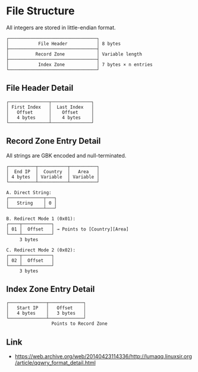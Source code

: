 # File Structure

All integers are stored in little-endian format.

```
┌─────────────────────────────────┐
│           File Header           │ 8 bytes
├─────────────────────────────────┤
│          Record Zone            │ Variable length
├─────────────────────────────────┤
│           Index Zone            │ 7 bytes × n entries
└─────────────────────────────────┘
```

## File Header Detail

```
┌───────────────┬───────────────┐
│ First Index   │  Last Index   │
│   Offset      │    Offset     │
│   4 bytes     │    4 bytes    │
└───────────────┴───────────────┘
```

## Record Zone Entry Detail

All strings are GBK encoded and null-terminated.

```
┌──────────┬───────────┬──────────┐
│  End IP  │  Country  │   Area   │
│ 4 bytes  │ Variable  │ Variable │
└──────────┴───────────┴──────────┘

A. Direct String:
┌─────────────┬───┐
│   String    │ 0 │ 
└─────────────┴───┘

B. Redirect Mode 1 (0x01):
┌────┬───────────┐
│ 01 │  Offset   │ → Points to [Country][Area]
└────┴───────────┘
     3 bytes

C. Redirect Mode 2 (0x02):
┌────┬───────────┐
│ 02 │  Offset   │
└────┴───────────┘
     3 bytes
```

## Index Zone Entry Detail

```
┌──────────────┬─────────────┐
│   Start IP   │   Offset    │
│   4 bytes    │   3 bytes   │
└──────────────┴─────────────┘
                 Points to Record Zone
```

## Link

- https://web.archive.org/web/20140423114336/http://lumaqq.linuxsir.org/article/qqwry_format_detail.html